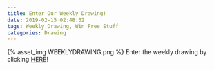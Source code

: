 ```yaml
---
title: Enter Our Weekly Drawing!
date: 2019-02-15 02:48:32
tags: Weekly Drawing, Win Free Stuff
categories: Drawing
---
```

{% asset_img WEEKLYDRAWING.png %}
Enter the weekly drawing by clicking [HERE](https://goo.gl/forms/JFFdeERRghHmSTJJ3)!
